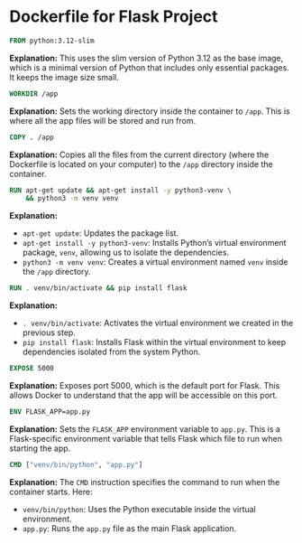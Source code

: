 # Dockerfile for Flask Project

```dockerfile
FROM python:3.12-slim
```
**Explanation:** This uses the slim version of Python 3.12 as the base image, which is a minimal version of Python that includes only essential packages. It keeps the image size small.

```dockerfile
WORKDIR /app
```
**Explanation:** Sets the working directory inside the container to `/app`. This is where all the app files will be stored and run from.

```dockerfile
COPY . /app
```
**Explanation:** Copies all the files from the current directory (where the Dockerfile is located on your computer) to the `/app` directory inside the container.

```dockerfile
RUN apt-get update && apt-get install -y python3-venv \
    && python3 -m venv venv
```
**Explanation:**
- `apt-get update`: Updates the package list.
- `apt-get install -y python3-venv`: Installs Python’s virtual environment package, `venv`, allowing us to isolate the dependencies.
- `python3 -m venv venv`: Creates a virtual environment named `venv` inside the `/app` directory.

```dockerfile
RUN . venv/bin/activate && pip install flask
```
**Explanation:**
- `. venv/bin/activate`: Activates the virtual environment we created in the previous step.
- `pip install flask`: Installs Flask within the virtual environment to keep dependencies isolated from the system Python.

```dockerfile
EXPOSE 5000
```
**Explanation:** Exposes port 5000, which is the default port for Flask. This allows Docker to understand that the app will be accessible on this port.

```dockerfile
ENV FLASK_APP=app.py
```
**Explanation:** Sets the `FLASK_APP` environment variable to `app.py`. This is a Flask-specific environment variable that tells Flask which file to run when starting the app.

```dockerfile
CMD ["venv/bin/python", "app.py"]
```
**Explanation:** The `CMD` instruction specifies the command to run when the container starts. Here:
- `venv/bin/python`: Uses the Python executable inside the virtual environment.
- `app.py`: Runs the `app.py` file as the main Flask application.

